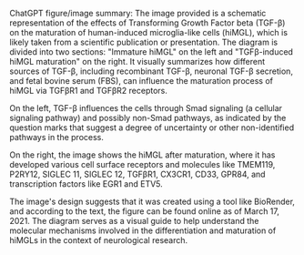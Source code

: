 ChatGPT figure/image summary: The image provided is a schematic representation of the effects of Transforming Growth Factor beta (TGF-β) on the maturation of human-induced microglia-like cells (hiMGL), which is likely taken from a scientific publication or presentation. The diagram is divided into two sections: "Immature hiMGL" on the left and "TGFβ-induced hiMGL maturation" on the right. It visually summarizes how different sources of TGF-β, including recombinant TGF-β, neuronal TGF-β secretion, and fetal bovine serum (FBS), can influence the maturation process of hiMGL via TGFβR1 and TGFβR2 receptors.

On the left, TGF-β influences the cells through Smad signaling (a cellular signaling pathway) and possibly non-Smad pathways, as indicated by the question marks that suggest a degree of uncertainty or other non-identified pathways in the process.

On the right, the image shows the hiMGL after maturation, where it has developed various cell surface receptors and molecules like TMEM119, P2RY12, SIGLEC 11, SIGLEC 12, TGFβR1, CX3CR1, CD33, GPR84, and transcription factors like EGR1 and ETV5.

The image's design suggests that it was created using a tool like BioRender, and according to the text, the figure can be found online as of March 17, 2021. The diagram serves as a visual guide to help understand the molecular mechanisms involved in the differentiation and maturation of hiMGLs in the context of neurological research.